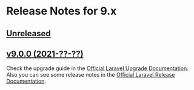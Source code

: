 # Release Notes for 9.x

## [Unreleased](https://github.com/laravel/framework/compare/v9.0.0...9.x)


## [v9.0.0 (2021-??-??)](https://github.com/laravel/framework/compare/v8.79.0...v9.0.0)

Check the upgrade guide in the [Official Laravel Upgrade Documentation](https://laravel.com/docs/9.x/upgrade). Also you can see some release notes in the [Official Laravel Release Documentation](https://laravel.com/docs/9.x/releases).

